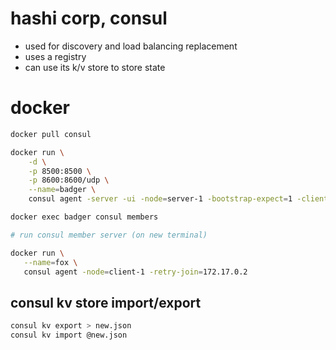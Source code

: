 # hashi corp, consul

- used for discovery and load balancing replacement
- uses a registry
- can use its k/v store to store state

# docker

```sh
docker pull consul

docker run \
    -d \
    -p 8500:8500 \
    -p 8600:8600/udp \
    --name=badger \
    consul agent -server -ui -node=server-1 -bootstrap-expect=1 -client=0.0.0.0

docker exec badger consul members

# run consul member server (on new terminal)

docker run \
   --name=fox \
   consul agent -node=client-1 -retry-join=172.17.0.2

```

## consul kv store import/export

```sh
consul kv export > new.json
consul kv import @new.json
```
